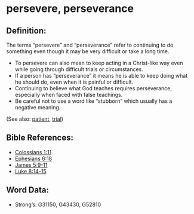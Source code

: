 # persevere, perseverance

## Definition:

The terms “persevere” and “perseverance” refer to continuing to do something even though it may be very difficult or take a long time.

* To persevere can also mean to keep acting in a Christ-like way even while going through difficult trials or circumstances.
* If a person has “perseverance” it means he is able to keep doing what he should do, even when it is painful or difficult.
* Continuing to believe what God teaches requires perseverance, especially when faced with false teachings.
* Be careful not to use a word like “stubborn” which usually has a negative meaning.

(See also: [patient](../other/patient.md), [trial](../other/trial.md))

## Bible References:

* [Colossians 1:11](rc://en/tn/help/col/01/11)
* [Ephesians 6:18](rc://en/tn/help/eph/06/18)
* [James 5:9-11](rc://en/tn/help/jas/05/09)
* [Luke 8:14-15](rc://en/tn/help/luk/08/14)

## Word Data:

* Strong’s: G31150, G43430, G52810
